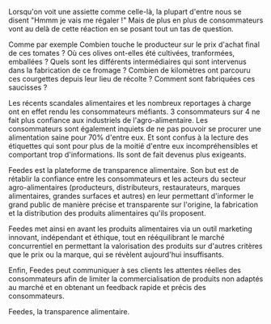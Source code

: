 Lorsqu'on voit une assiette comme celle-là, la plupart d'entre nous se disent "Hmmm je vais me régaler !"
Mais de plus en plus de consommateurs vont au delà de cette réaction en se posant tout un tas de question.

Comme par exemple
Combien touche le producteur sur le prix d'achat final de ces tomates ?
Où ces olives ont-elles été cultivées, tranformées, emballées ?
Quels sont les différents intermédiaires qui sont intervenus dans la fabrication de ce fromage ?
Combien de kilomètres ont parcouru ces courgettes depuis leur lieu de récolte ?
Comment sont fabriquées ces saucisses ?

Les récents scandales alimentaires et les nombreux reportages à charge ont en effet rendu les consommateurs méfiants.
3 consommateurs sur 4 ne fait plus confiance aux industriels de l'agro-alimentaire.
Les consommateurs sont également inquiets de ne pas pouvoir se procurer une alimentation saine pour 70% d'entre eux.
Et sont confus à la lecture des étiquettes qui sont pour plus de la moitié d'entre eux incompréhensibles et comportant trop d'informations.
Ils sont de fait devenus plus exigeants.

Feedes est la plateforme de transparence alimentaire. Son but est de rétablir la confiance entre les consommateurs et les acteurs du secteur agro-alimentaires (producteurs, distributeurs, restaurateurs, marques alimentaires, grandes surfaces et autres) en leur permettant d'informer le grand public de manière précise et transparente sur l'origine, la fabrication et la distribution des produits alimentaires qu'ils proposent.

Feedes met ainsi en avant les produits alimentaires via un outil marketing innovant, indépendant et éthique, tout en rééquilibrant le marché concurrentiel en permettant la valorisation des produits sur d'autres critères que le prix ou la marque, qui se révèlent aujourd'hui insuffisants.

Enfin, Feedes peut communiquer à ses clients les attentes réelles des consommateurs afin de limiter la commercialisation de produits non adaptés au marché et en obtenant un feedback rapide et précis des consommateurs.

Feedes, la transparence alimentaire.